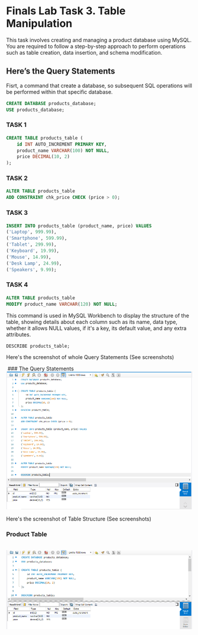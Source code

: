 # Finals Lab Task 3. Table Manipulation
This task involves creating and managing a product database using MySQL. You are required to follow a step-by-step approach to perform operations such as table creation, data insertion, and schema modification.

## Here’s the Query Statements

Fisrt, a command that create a database, so subsequent SQL operations will be performed within that specific database.
```sql
CREATE DATABASE products_database;
USE products_database;
```

### TASK 1
```sql
CREATE TABLE products_table (
    id INT AUTO_INCREMENT PRIMARY KEY,
    product_name VARCHAR(100) NOT NULL,
    price DECIMAL(10, 2)
);
```
### TASK 2
```sql
ALTER TABLE products_table
ADD CONSTRAINT chk_price CHECK (price > 0);
```

### TASK 3
```sql
INSERT INTO products_table (product_name, price) VALUES
('Laptop', 999.99),
('Smartphone', 599.99),
('Tablet', 299.99),
('Keyboard', 19.99),
('Mouse', 14.99),
('Desk Lamp', 24.99),
('Speakers', 9.99);
```

### TASK 4
```sql
ALTER TABLE products_table
MODIFY product_name VARCHAR(120) NOT NULL;
```
This command is used in MySQL Workbench to display the structure of the table, showing details about each column such as its name, data type, whether it allows NULL values, if it's a key, its default value, and any extra attributes.
```sql
DESCRIBE products_table;
```
Here's the screenshot of whole Query Statements (See screenshots)

 ### The Query Statements
 
![Sample Output](images/LAB3.2.PNG)

Here's the screenshot of Table Structure (See screenshots)

### Product Table
  
![Sample Output](images/PRODUCTS.2.PNG)
